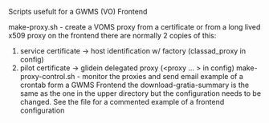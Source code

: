 Scripts usefult for a GWMS (VO) Frontend

make-proxy.sh - create a VOMS proxy from a certificate or from a long lived x509 proxy
  on the frontend there are normally 2 copies of this:
  1. service certificate -> host identification w/ factory (classad_proxy in config)
  2. pilot certificate -> glidein delegated proxy (<proxy ... > in config)
make-proxy-control.sh - monitor the proxies and send email
example of a crontab form a GWMS Frontend
the download-gratia-summary is the same as the one in the upper directory but the configuration 
needs to be changed. See the file for a commented example of a frontend configuration


